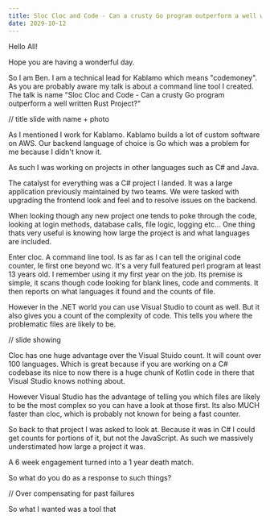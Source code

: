```yaml
---
title: Sloc Cloc and Code - Can a crusty Go program outperform a well written Rust Project?
date: 2029-10-12
---
```


Hello All!

Hope you are having a wonderful day.

So I am Ben. I am a technical lead for Kablamo which means "codemoney". As you are probably aware my talk is about a command line tool I created. The talk is name "Sloc Cloc and Code - Can a crusty Go program outperform a well written Rust Project?"

// title slide with name + photo

As I mentioned I work for Kablamo. Kablamo builds a lot of custom software on AWS. Our backend language of choice is Go which was a problem for me because I didn't know it.

As such I was working on projects in other languages such as C# and Java. 

The catalyst for everything was a C# project I landed. It was a large application previously maintained by two teams. We were tasked with upgrading the frontend look and feel and to resolve issues on the backend. 

When looking though any new project one tends to poke through the code, looking at login methods, database calls, file logic, logging etc... One thing thats very useful is knowing how large the project is and what languages are included.

Enter cloc. A command line tool. Is as far as I can tell the original code counter, Ie first one beyond wc. It's a very full featured perl program at least 13 years old. I remember using it my first year on the job. Its premise is simple, it scans though code looking for blank lines, code and comments. It then reports on what languages it found and the counts of file.

However in the .NET world you can use Visual Studio to count as well. But it also gives you a count of the complexity of code. This tells you where the problematic files are likely to be.

// slide showing

Cloc has one huge advantage over the Visual Stuido count. It will count over 100 languages. Which is great because if you are working on a C# codebase its nice to now there is a huge chunk of Kotlin code in there that Visual Studio knows nothing about.

However Visual Studio has the advantage of telling you which files are likely to be the most complex so you can have a look at those first. Its also MUCH faster than cloc, which is probably not known for being a fast counter.

So back to that project I was asked to look at. Because it was in C# I could get counts for portions of it, but not the JavaScript. As such we massively understimated how large a project it was. 

A 6 week engagement turned into a 1 year death match.

So what do you do as a response to such things?

// Over compensating for past failures

So what I wanted was a tool that